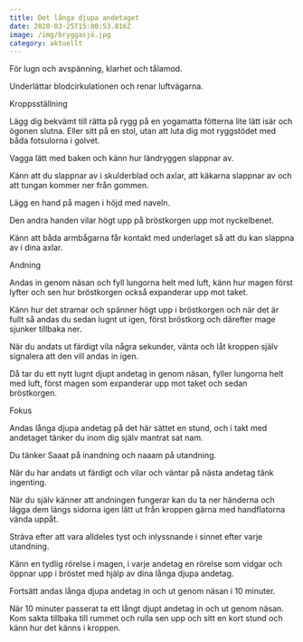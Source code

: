 ```yaml
---
title: Det långa djupa andetaget
date: 2020-03-25T15:00:53.016Z
image: /img/bryggasjö.jpg
category: aktuellt
---
```

<!--StartFragment-->

För lugn och avspänning, klarhet och tålamod.



Underlättar blodcirkulationen och renar luftvägarna.



Kroppsställning



Lägg dig bekvämt till rätta på rygg på en yogamatta fötterna lite lätt isär och ögonen slutna. Eller sitt på en stol, utan att luta dig mot ryggstödet med båda fotsulorna i golvet.



Vagga lätt med baken och känn hur ländryggen slappnar av.



Känn att du slappnar av i skulderblad och axlar, att käkarna slappnar av och att tungan kommer ner från gommen.



Lägg en hand på magen i höjd med naveln.



Den andra handen vilar högt upp på bröstkorgen upp mot nyckelbenet.



Känn att båda armbågarna får kontakt med underlaget så att du kan slappna av i dina axlar.



Andning



Andas in genom näsan och fyll lungorna helt med luft, känn hur magen först lyfter och sen hur bröstkorgen också expanderar upp mot taket.



Känn hur det stramar och spänner högt upp i bröstkorgen och när det är fullt så andas du sedan lugnt ut igen, först bröstkorg och därefter mage sjunker tillbaka ner.



När du andats ut färdigt vila några sekunder, vänta och låt kroppen själv signalera att den vill andas in igen.



Då tar du ett nytt lugnt djupt andetag in genom näsan, fyller lungorna helt med luft, först magen som expanderar upp mot taket och sedan bröstkorgen.



Fokus



Andas långa djupa andetag på det här sättet en stund, och i takt med andetaget tänker du inom dig själv mantrat sat nam.



Du tänker Saaat på inandning och naaam på utandning.



När du har andats ut färdigt och vilar och väntar på nästa andetag tänk ingenting.



När du själv känner att andningen fungerar kan du ta ner händerna och lägga dem längs sidorna igen lätt ut från kroppen gärna med handflatorna vända uppåt.



Sträva efter att vara alldeles tyst och inlyssnande i sinnet efter varje utandning.



Känn en tydlig rörelse i magen, i varje andetag en rörelse som vidgar och öppnar upp i bröstet med hjälp av dina långa djupa andetag.



Fortsätt andas långa djupa andetag in och ut genom näsan i 10 minuter.



När 10 minuter passerat ta ett långt djupt andetag in och ut genom näsan. Kom sakta tillbaka till rummet och rulla sen upp och sitt en kort stund och känn hur det känns i kroppen.



<!--EndFragment-->